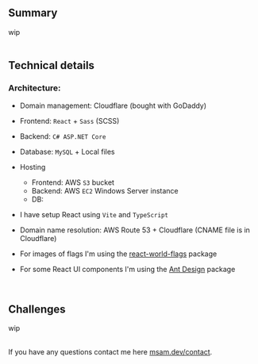 ## Summary
wip   
&nbsp;    
## Technical details
### Architecture:
- Domain management: Cloudflare (bought with GoDaddy)
- Frontend: `React` + `Sass` (SCSS)
- Backend: `C# ASP.NET Core`  
- Database: `MySQL` + Local files
- Hosting 
	- Frontend: AWS `S3` bucket
	- Backend: AWS `EC2` Windows Server instance
	- DB: 
- I have setup React using `Vite` and `TypeScript`  
- Domain name resolution: AWS Route 53 + Cloudflare (CNAME file is in Cloudflare)


- For images of flags I'm using the [react-world-flags](https://www.npmjs.com/package/react-world-flags) package
- For some React UI components I'm using the [Ant Design](https://ant.design/) package

  &nbsp;    

## Challenges 
wip  
&nbsp;    

If you have any questions contact me here [msam.dev/contact](https://msam.dev/contact).


